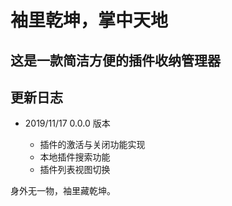 # 袖里乾坤，掌中天地

## 这是一款简洁方便的插件收纳管理器

## 更新日志

- 2019/11/17 0.0.0 版本

  - 插件的激活与关闭功能实现
  - 本地插件搜索功能
  - 插件列表视图切换

身外无一物，袖里藏乾坤。
